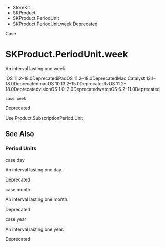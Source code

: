 

- StoreKit
- SKProduct
- SKProduct.PeriodUnit
-  SKProduct.PeriodUnit.week Deprecated

Case

# SKProduct.PeriodUnit.week

An interval lasting one week.

iOS 11.2–18.0DeprecatediPadOS 11.2–18.0DeprecatedMac Catalyst 13.1–18.0DeprecatedmacOS 10.13.2–15.0DeprecatedtvOS 11.2–18.0DeprecatedvisionOS 1.0–2.0DeprecatedwatchOS 6.2–11.0Deprecated

``` source
case week
```

Deprecated

Use Product.SubscriptionPeriod.Unit

## See Also

### Period Units

case day

An interval lasting one day.

Deprecated

case month

An interval lasting one month.

Deprecated

case year

An interval lasting one year.

Deprecated

